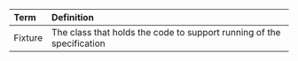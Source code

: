 |**Term**|**Definition**|
|:-------|:-------------|
|Fixture|The class that holds the code to support running of the specification|